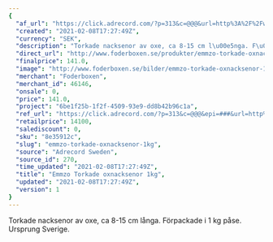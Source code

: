 ```yaml
---
{
  "af_url": "https://click.adrecord.com/?p=313&c=@@@&url=http%3A%2F%2Fwww.foderboxen.se%2Fprodukter%2Femmzo-torkade-oxnacksenor-1kg%2C281",
  "created": "2021-02-08T17:27:49Z",
  "currency": "SEK",
  "description": "Torkade nacksenor av oxe, ca 8-15 cm l\u00e5nga. F\u00f6rpackade i 1 kg p\u00e5se. Ursprung Sverige.",
  "direct_url": "http://www.foderboxen.se/produkter/emmzo-torkade-oxnacksenor-1kg,281",
  "finalprice": 141.0,
  "image": "http://www.foderboxen.se/bilder/emmzo-torkade-oxnacksenor-1kg-281.png",
  "merchant": "Foderboxen",
  "merchant_id": 46146,
  "onsale": 0,
  "price": 141.0,
  "project": "6be1f25b-1f2f-4509-93e9-dd8b42b96c1a",
  "ref_url": "https://click.adrecord.com/?p=313&c=@@@&epi=###&url=http%3A%2F%2Fwww.foderboxen.se%2Fprodukter%2Femmzo-torkade-oxnacksenor-1kg%2C281",
  "retailprice": 14100,
  "salediscount": 0,
  "sku": "8e35912c",
  "slug": "emmzo-torkade-oxnacksenor-1kg",
  "source": "Adrecord Sweden",
  "source_id": 270,
  "time_updated": "2021-02-08T17:27:49Z",
  "title": "Emmzo Torkade oxnacksenor 1kg",
  "updated": "2021-02-08T17:27:49Z",
  "version": 1
}
---
```


<p>Torkade nacksenor av oxe, ca 8-15 cm långa. Förpackade i 1 kg påse. Ursprung Sverige.</p>
